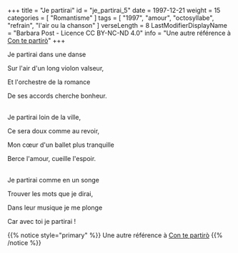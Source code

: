 +++
title = "Je partirai"
id = "je_partirai_5"
date = 1997-12-21
weight = 15
categories = [ "Romantisme" ]
tags = [
  "1997",
  "amour",
  "octosyllabe",
  "refrain",
  "l'air ou la chanson"
]
verseLength = 8
LastModifierDisplayName = "Barbara Post - Licence CC BY-NC-ND 4.0"
info = "Une autre référence à [Con te partirò](https://www.youtube.com/watch?v=TdWEhMOrRpQ)"
+++

Je partirai dans une danse

Sur l'air d'un long violon valseur,

Et l'orchestre de la romance

De ses accords cherche bonheur.

 \
Je partirai loin de la ville,

Ce sera doux comme au revoir,

Mon cœur d'un ballet plus tranquille

Berce l'amour, cueille l'espoir.

 \
Je partirai comme en un songe

Trouver les mots que je dirai,

Dans leur musique je me plonge

Car avec toi je partirai !

{{% notice style="primary" %}}
Une autre référence à [Con te partirò](https://www.youtube.com/watch?v=TdWEhMOrRpQ)
{{% /notice %}}
 
